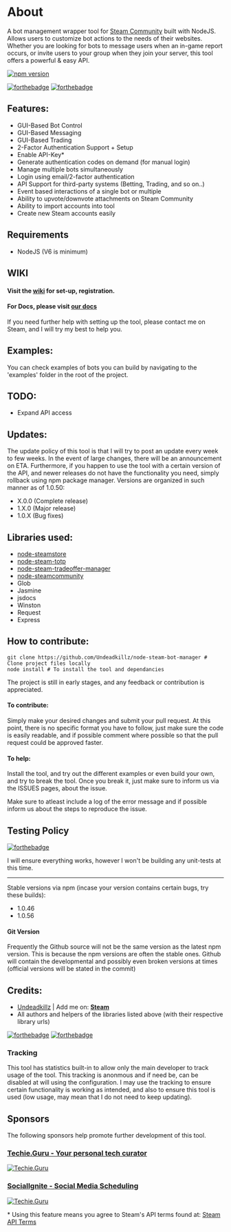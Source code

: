 # About
A bot management wrapper tool for [Steam Community](http://www.steamcommunity.com) built with NodeJS. Allows users to customize bot actions to the needs of their websites. Whether you are looking for bots to message users when an in-game report occurs, or invite users to your group when they join your server, this tool offers a powerful & easy API.



[![npm version](https://badge.fury.io/js/node-steam-bot-manager.svg)](https://badge.fury.io/js/node-steam-bot-manager)



[![forthebadge](http://forthebadge.com/images/badges/uses-js.svg)](http://forthebadge.com)
[![forthebadge](http://forthebadge.com/images/badges/built-with-love.svg)](http://forthebadge.com)

## Features:
- GUI-Based Bot Control
- GUI-Based Messaging
- GUI-Based Trading
- 2-Factor Authentication Support + Setup
- Enable API-Key*
- Generate authentication codes on demand (for manual login)
- Manage multiple bots simultaneously
- Login using email/2-factor authentication
- API Support for third-party systems (Betting, Trading, and so on..)
- Event based interactions of a single bot or multiple
- Ability to upvote/downvote attachments on Steam Community
- Ability to import accounts into tool 
- Create new Steam accounts easily


## Requirements
- NodeJS (V6 is minimum)

## WIKI
#### Visit the [wiki](https://github.com/Undeadkillz/node-steam-bot-manager/wiki) for set-up, registration.

#### For Docs, please visit [our docs](http://undeadkillz.github.io/node-steam-bot-manager/docs)
 If you need further help with setting up the tool, please contact me on Steam, and I will try my best to help you.

## Examples:
You can check examples of bots you can build by navigating to the 'examples' folder in the root of the project.


## TODO:
- Expand API access

## Updates:
The update policy of this tool is that I will try to post an update every week to few weeks. In the event of large changes, there will be an announcement on ETA. Furthermore, if you happen to use the tool with a certain version of the API, and newer releases do not have the functionality you need, simply rollback using npm package manager. 
Versions are organized in such manner as of 1.0.50:
- X.0.0 (Complete release)
- 1.X.0 (Major release)
- 1.0.X (Bug fixes)


## Libraries used:
- [node-steamstore](https://github.com/DoctorMcKay/node-steamstore)
- [node-steam-totp](https://github.com/DoctorMcKay/node-steam-totp)
- [node-steam-tradeoffer-manager](https://github.com/DoctorMcKay/node-steam-tradeoffer-manager)
- [node-steamcommunity](https://github.com/DoctorMcKay/node-steamcommunity)
- Glob
- Jasmine
- jsdocs
- Winston
- Request
- Express
## How to contribute:
~~~
git clone https://github.com/Undeadkillz/node-steam-bot-manager # Clone project files locally
node install # To install the tool and dependancies
~~~
The project is still in early stages, and any feedback or contribution is appreciated.

#### To contribute:
Simply make your desired changes and submit your pull request. At this point, there is no specific format you have to follow, just make sure the code is easily readable, and if possible comment where possible so that the pull request could be approved faster.

#### To help:
Install the tool, and try out the different examples or even build your own, and try to break the tool. Once you break it, just make sure to inform us via the ISSUES pages, about the issue.

Make sure to atleast include a log of the error message and if possible inform us about the steps to reproduce the issue.

## Testing Policy
[![forthebadge](http://forthebadge.com/images/badges/fuck-it-ship-it.svg)](http://forthebadge.com)

I will ensure everything works, however I won't be building any unit-tests at this time.

---
Stable versions via npm (incase your version contains certain bugs, try these builds):
- 1.0.46
- 1.0.56

#### Git Version
Frequently the Github source will not be the same version as the latest npm version. This is because the npm versions are often the stable ones. Github will contain the developmental and possibly even broken versions at times (official versions will be stated in the commit)

## Credits:
- [Undeadkillz](https://github.com/Undeadkillz) | Add me on: **[Steam](http://steamcommunity.com/profiles/76561198042954517/)**
- All authors and helpers of the libraries listed above (with their respective library urls)

[![forthebadge](http://forthebadge.com/images/badges/powered-by-water.svg)](http://forthebadge.com)
[![forthebadge](http://forthebadge.com/images/badges/gluten-free.svg)](http://forthebadge.com)


### Tracking
This tool has statistics built-in to allow only the main developer to track usage of the tool. This tracking is anonmous and if need be, can be disabled at will using the configuration. I may use the tracking to ensure certain functionality is working as intended, and also to ensure this tool is used (low usage, may mean that I do not need to keep updating).


## Sponsors
The following sponsors help promote further development of this tool.

### [Techie.Guru - Your personal tech curator](https://techie.guru)
[![Techie.Guru](https://i1.wp.com/techie.guru/wp-content/uploads/2017/06/cropped-1-e1497505364696.png)](https://techie.guru)

### [SocialIgnite - Social Media Scheduling](https://portal.socialignite.media)
[![Techie.Guru](https://portal.socialignite.media/pub/img/logo_indigo.png)](https://portal.socialignite.media)

\* Using this feature means you agree to Steam's API terms found at: [Steam API Terms](http://steamcommunity.com/dev/apiterms)

